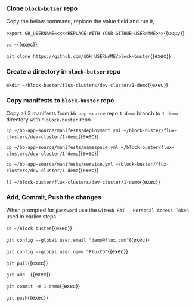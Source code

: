 ### Clone `block-butser` repo
Copy the below command, replace the value field and run it,

`export GH_USERNAME=<<<<REPLACE-WITH-YOUR-GITHUB-USERNAME>>>`{{copy}}

`cd ~`{{exec}}

`git clone https://github.com/$GH_USERNAME/block-buster`{{exec}}

### Create a directory in `block-butser` repo
`mkdir ~/block-buster/flux-clusters/dev-cluster/1-demo`{{exec}}

### Copy manifests to `block-buster` repo
Copy all 3 manifests from `bb-app-source` repo `1-demo` branch to `1-demo` directory within `block-buster` repo

`cp ~/bb-app-source/manifests/deployment.yml ~/block-buster/flux-clusters/dev-cluster/1-demo`{{exec}}

`cp ~/bb-app-source/manifests/namespace.yml ~/block-buster/flux-clusters/dev-cluster/1-demo`{{exec}}

`cp ~/bb-app-source/manifests/service.yml ~/block-buster/flux-clusters/dev-cluster/1-demo`{{exec}}

`ll ~/block-buster/flux-clusters/dev-cluster/1-demo`{{exec}}

### Add, Commit, Push the changes
When prompted for `password` use the `GitHub PAT - Personal Access Token` used in earlier steps

`cd ~/block-buster`{{exec}}

`git config --global user.email "demo@flux.com"`{{exec}}

`git config --global user.name "FluxCD"`{{exec}}

`git pull`{{exec}}

`git add .`{{exec}}

`git commit -m 1-demo`{{exec}}

`git push`{{exec}}
